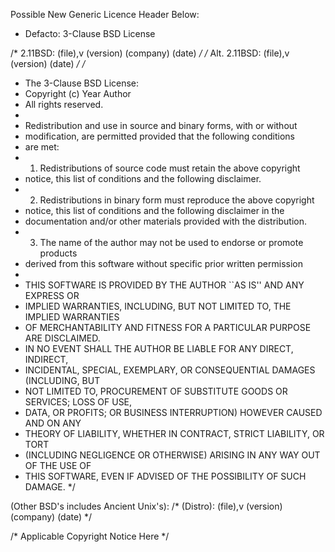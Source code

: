  Possible New Generic Licence Header Below:
 - Defacto: 3-Clause BSD License

/* 2.11BSD: (file),v (version) (company) (date) */
/* Alt. 2.11BSD: (file),v (version) (date) */
/*	
 * The 3-Clause BSD License:
 * Copyright (c) Year Author
 * All rights reserved.
 * 
 * Redistribution and use in source and binary forms, with or without
 * modification, are permitted provided that the following conditions
 * are met:
 * 1. Redistributions of source code must retain the above copyright
 *    notice, this list of conditions and the following disclaimer.
 * 2. Redistributions in binary form must reproduce the above copyright
 *    notice, this list of conditions and the following disclaimer in the
 *    documentation and/or other materials provided with the distribution.
 * 3. The name of the author may not be used to endorse or promote products
 *    derived from this software without specific prior written permission
 *
 * THIS SOFTWARE IS PROVIDED BY THE AUTHOR ``AS IS'' AND ANY EXPRESS OR
 * IMPLIED WARRANTIES, INCLUDING, BUT NOT LIMITED TO, THE IMPLIED WARRANTIES
 * OF MERCHANTABILITY AND FITNESS FOR A PARTICULAR PURPOSE ARE DISCLAIMED.
 * IN NO EVENT SHALL THE AUTHOR BE LIABLE FOR ANY DIRECT, INDIRECT,
 * INCIDENTAL, SPECIAL, EXEMPLARY, OR CONSEQUENTIAL DAMAGES (INCLUDING, BUT
 * NOT LIMITED TO, PROCUREMENT OF SUBSTITUTE GOODS OR SERVICES; LOSS OF USE,
 * DATA, OR PROFITS; OR BUSINESS INTERRUPTION) HOWEVER CAUSED AND ON ANY
 * THEORY OF LIABILITY, WHETHER IN CONTRACT, STRICT LIABILITY, OR TORT
 * (INCLUDING NEGLIGENCE OR OTHERWISE) ARISING IN ANY WAY OUT OF THE USE OF
 * THIS SOFTWARE, EVEN IF ADVISED OF THE POSSIBILITY OF SUCH DAMAGE.
 */
 
(Other BSD's includes Ancient Unix's):
/* (Distro): (file),v (version) (company) (date) */

/* Applicable Copyright Notice Here */